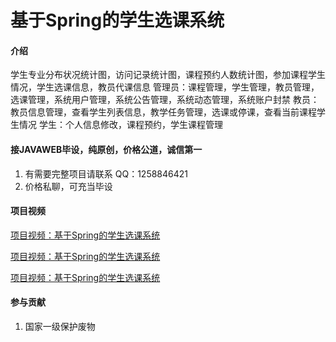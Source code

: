 # 基于Spring的学生选课系统

#### 介绍
学生专业分布状况统计图，访问记录统计图，课程预约人数统计图，参加课程学生情况，学生选课信息，教员代课信息
管理员：课程管理，学生管理，教员管理，选课管理，系统用户管理，系统公告管理，系统动态管理，系统账户封禁
教员：教员信息管理，查看学生列表信息，教学任务管理，选课或停课，查看当前课程学生情况
学生：个人信息修改，课程预约，学生课程管理

#### 接JAVAWEB毕设，纯原创，价格公道，诚信第一

1.  有需要完整项目请联系 QQ：1258846421
2.  价格私聊，可充当毕设



#### 项目视频
[项目视频：基于Spring的学生选课系统](https://www.bilibili.com/video/BV1ui4y1Q7oS/)

[项目视频：基于Spring的学生选课系统](https://www.bilibili.com/video/BV1ui4y1Q7oS/)

[项目视频：基于Spring的学生选课系统](https://www.bilibili.com/video/BV1ui4y1Q7oS/)


#### 参与贡献

1.  国家一级保护废物
